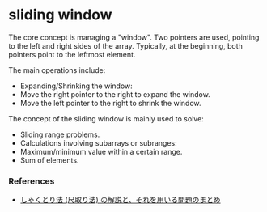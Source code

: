 # sliding window

The core concept is managing a "window". Two pointers are used, pointing to the left and right sides of the array. Typically, at the beginning, both pointers point to the leftmost element.

The main operations include:
- Expanding/Shrinking the window:
- Move the right pointer to the right to expand the window.
- Move the left pointer to the right to shrink the window.

The concept of the sliding window is mainly used to solve:
- Sliding range problems.
- Calculations involving subarrays or subranges:
- Maximum/minimum value within a certain range.
- Sum of elements.

### References
- [しゃくとり法 (尺取り法) の解説と、それを用いる問題のまとめ](https://qiita.com/drken/items/ecd1a472d3a0e7db8dce)
